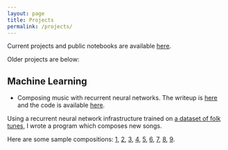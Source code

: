 ```yaml
---
layout: page
title: Projects
permalink: /projects/
---
```

Current projects and public notebooks are available [here](https://colab.research.google.com/drive/1jGlpdfU542vuV1kfDjAer07wom8BMl5R).

Older projects are below:


## Machine Learning
<a name="rnn"></a>
*   Composing music with recurrent neural networks. The writeup is [here](/assets/pdf/MusicRNN.pdf) and the code is available [here](https://github.com/aciupan/MUSIC_RNN).

Using a recurrent neural network infrastructure trained on [a dataset of folk tunes](https://github.com/jukedeck/nottingham-dataset), I wrote a program which composes new songs. 

Here are some sample compositions: [1](/assets/mp3/song2.mp3), [2](/assets/mp3/song4.mp3), [3](/assets/mp3/song5.mp3), [4](/assets/mp3/song6.mp3), [5](/assets/mp3/song7.mp3), [6](/assets/mp3/song8.mp3), [7](/assets/mp3/song10.mp3), [8](/assets/mp3/song11.mp3), [9](/assets/mp3/song12.mp3).
